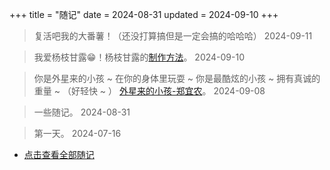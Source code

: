 +++
title = "随记"
date = 2024-08-31
updated = 2024-09-10
+++

> 复活吧我的大番薯！（还没打算搞但是一定会搞的哈哈哈）  2024-09-11

> 我爱杨枝甘露😁！杨枝甘露的[制作方法](/resource/yangzhiganlu)。 2024-09-10

> 你是外星来的小孩 ~ 在你的身体里玩耍 ~ 你是最酷炫的小孩 ~ 拥有真诚的重量 ~ （好轻快 ~ ） 
> <a href = "https://music.163.com/song?id=341952&uct2=U2FsdGVkX18JZjsPplSz10NJXq89j+13ZWNGrPn4v7U=" target="_blank">外星来的小孩-郑宜农</a>。    2024-09-08

> 一些随记。    2024-08-31

> 第一天。    2024-07-16

- [点击查看全部随记](/archives/thought/)